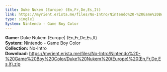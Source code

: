```yaml
---
title: Duke Nukem (Europe) (En,Fr,De,Es,It)
link: https://myrient.erista.me/files/No-Intro/Nintendo%20-%20Game%20Boy%20Color/Duke%20Nukem%20(Europe)%20(En,Fr,De,Es,It).zip
type: single1
System: Nintendo - Game Boy Color
---
```

<b>Game:</b> Duke Nukem (Europe) (En,Fr,De,Es,It)<br>
<b>System:</b> Nintendo - Game Boy Color<br>
<b>Collection:</b> No-Intro<br>
<b>Download:</b> https://myrient.erista.me/files/No-Intro/Nintendo%20-%20Game%20Boy%20Color/Duke%20Nukem%20(Europe)%20(En,Fr,De,Es,It).zip